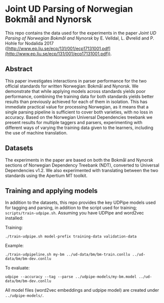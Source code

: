 # Joint UD Parsing of Norwegian Bokmål and Nynorsk

This repo contains the data used for the experiments in the paper _Joint UD Parsing of Norwegian Bokmål and Nynorsk_ by E. Velldal, L. Øvrelid and P. Hohle for Nodalida 2017 ([http://www.ep.liu.se/ecp/131/001/ecp17131001.pdf](http://www.ep.liu.se/ecp/131/001/ecp17131001.pdf)).

## Abstract
This paper investigates interactions in parser performance for the two official standards for written Norwegian: Bokmål and Nynorsk. We demonstrate that while applying models across standards yields poor performance, combining the training data for both standards yields better results than previously achieved for each of them in isolation. This has immediate practical value for processing Norwegian, as it means that a single parsing pipeline is sufficient to cover both varieties, with no loss in accuracy. Based on the Norwegian Universal Dependencies treebank we present results for multiple taggers and parsers, experimenting with different ways of varying the training data given to the learners, including the use of machine translation.

## Datasets
The experiments in the paper are based on both the Bokmål and Nynorsk sections of Norwegian Dependency Treebank (NDT), converted to Universal Dependencies v1.2. We also experimented with translating between the two standards using the Apertium MT toolkit.

## Training and applying models
In addition to the datasets, this repo provides the key UDPipe models used for tagging and parsing, in addition to the script used for training; `scripts/train-udpipe.sh`. Assuming you have UDPipe and word2vec installed:

Training:
```
./train-udpipe.sh model-prefix training-data validation-data
```
Example: 
```
./train-udpipeline.sh my-bm ../ud-data/bm/bm-train.conllu ../ud-data/bm/bm-dev.conllu
```

To evaluate:
```
udpipe --accuracy --tag --parse ../udpipe-models/my-bm.model ../ud-data/bm/bm-dev.conllu 
```
All model files (word2vec embeddings and udpipe model) are created under `../udpipe-models/`.
